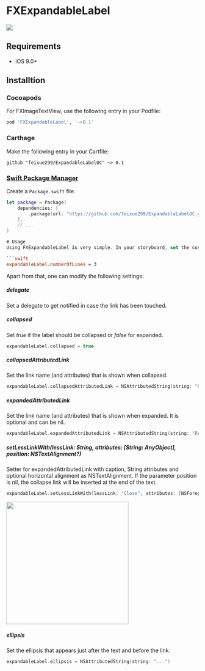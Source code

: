 # FXExpandableLabel

<img src="https://raw.githubusercontent.com/apploft/ExpandableLabel/master/Resources/ExpandableLabel.gif">

## Requirements
- iOS 9.0+

## Installtion

### Cocoapods
For FXImageTextView, use the following entry in your Podfile:
```rb
pod 'FXExpandableLabel', '~>0.1'
```

### Carthage
Make the following entry in your Cartfile:

```
github "feixue299/ExpandableLabelOC" ~> 0.1
```

### [Swift Package Manager](https://github.com/apple/swift-package-manager)

Create a `Package.swift` file.

```swift
let package = Package(
    dependencies: [
        .package(url: "https://github.com/feixue299/ExpandableLabelOC.git", from: "0.1.0")
    ],
    // ...
)

# Usage
Using FXExpandableLabel is very simple. In your storyboard, set the custom class of your UILabel to FXExpandableLabel and set the desired number of lines (for the collapsed state):

```swift
expandableLabel.numberOfLines = 3
```

Apart from that, one can modify the following settings:

##### delegate
Set a delegate to get notified in case the link has been touched.

##### collapsed
Set _true_ if the label should be collapsed or _false_ for expanded.

```swift
expandableLabel.collapsed = true
```

##### collapsedAttributedLink
Set the link name (and attributes) that is shown when collapsed.

```swift
expandableLabel.collapsedAttributedLink = NSAttributedString(string: "Read More")
```

##### expandedAttributedLink
Set the link name (and attributes) that is shown when expanded.
It is optional and can be nil.

```swift
expandableLabel.expandedAttributedLink = NSAttributedString(string: "Read Less")
```

##### setLessLinkWith(lessLink: String, attributes: [String: AnyObject], position: NSTextAlignment?)

Setter for expandedAttributedLink with caption, String attributes and optional horizontal alignment as NSTextAlignment.
If the parameter position is nil, the collapse link will be inserted at the end of the text.

```swift
expandableLabel.setLessLinkWith(lessLink: "Close", attributes: [NSForegroundColorAttributeName:UIColor.red], position: nil)
```
<img width="320" src="https://raw.githubusercontent.com/apploft/ExpandableLabel/master/Resources/MoreLessExpand.gif">

##### ellipsis
Set the ellipsis that appears just after the text and before the link.

```swift
expandableLabel.ellipsis = NSAttributedString(string: "...")
```


